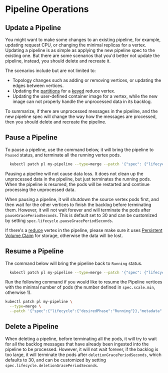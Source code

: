 # Pipeline Operations

## Update a Pipeline

You might want to make some changes to an existing pipeline, for example, updating request CPU, or changing the minimal replicas for a vertex. Updating a pipeline is as simple as applying the new pipeline spec to the existing one. But there are some scenarios that you'd better not update the pipeline, instead, you should delete and recreate it.

The scenarios include but are not limited to:

- Topology changes such as adding or removing vertices, or updating the edges between vertices.
- Updating the [partitions](multi-partition.md) for a [keyed](../user-defined-functions/reduce/windowing/windowing.md#keyed) reduce vertex.
- Updating the user-defined container image for a vertex, while the new image can not properly handle the unprocessed data in its backlog.

To summarize, if there are unprocessed messages in the pipeline, and the new pipeline spec will change the way how the messages are processed, then you should delete and recreate the pipeline.

## Pause a Pipeline

To pause a pipeline, use the command below, it will bring the pipeline to `Paused` status, and terminate all the running vertex pods.

```bash
  kubectl patch pl my-pipeline --type=merge --patch '{"spec": {"lifecycle": {"desiredPhase": "Paused"}}}'
```

Pausing a pipeline will not cause data loss. It does not clean up the unprocessed data in the pipeline, but just terminates the running pods. When the pipeline is resumed, the pods will be restarted and continue processing the unprocessed data.

When pausing a pipeline, it will shutdown the source vertex pods first, and then wait for the other vertices to finish the backlog before terminating them. However, it will not wait forever and will terminate the pods after `pauseGracePeriodSeconds`. This is default set to 30 and can be customized by setting `spec.lifecycle.pauseGracePeriodSeconds`.

If there's a [reduce](../user-defined-functions/reduce/reduce.md) vertex in the pipeline, please make sure it uses [Persistent Volume Claim](../user-defined-functions/reduce/reduce.md#persistent-volume-claim-pvc) for storage, otherwise the data will be lost.

## Resume a Pipeline

The command below will bring the pipeline back to `Running` status.

```bash
  kubectl patch pl my-pipeline --type=merge --patch '{"spec": {"lifecycle": {"desiredPhase": "Running"}}}'
```

Run the following command if you would like to resume the Pipeline vertices with the minimal number of pods (the number defined in `spec.scale.min`, otherwise 1).

```bash
kubectl patch pl my-pipeline \
  --type=merge \
  --patch '{"spec":{"lifecycle":{"desiredPhase":"Running"}},"metadata":{"annotations":{"numaflow.numaproj.io/resume-strategy":"slow"}}}'
```


## Delete a Pipeline

When deleting a pipeline, before terminating all the pods, it will try to wait for all the backlog messages that have already been ingested into the pipeline to be processed. However, it will not wait forever, if the backlog is too large, it will terminate the pods after `deletionGracePeriodSeconds`, which defaults to 30, and can be customized by setting `spec.lifecycle.deletionGracePeriodSeconds`.
